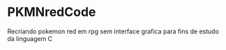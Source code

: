 # PKMNredCode
Recriando pokemon red em rpg sem interface grafica para fins de estudo da linguagem C
